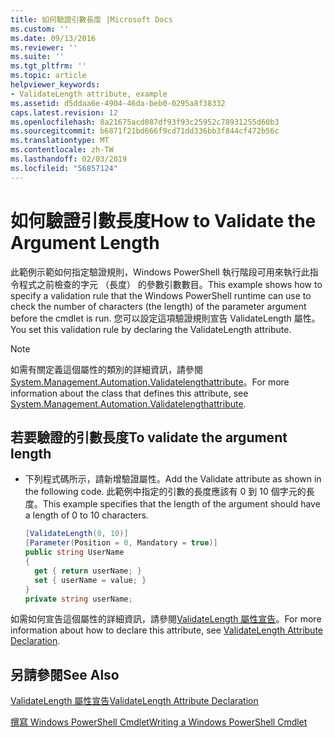```yaml
---
title: 如何驗證引數長度 |Microsoft Docs
ms.custom: ''
ms.date: 09/13/2016
ms.reviewer: ''
ms.suite: ''
ms.tgt_pltfrm: ''
ms.topic: article
helpviewer_keywords:
- ValidateLength attribute, example
ms.assetid: d5ddaa6e-4904-46da-beb0-0295a8f38332
caps.latest.revision: 12
ms.openlocfilehash: 8a21675acd087df93f93c25952c78931255d60b3
ms.sourcegitcommit: b6871f21bd666f9cd71dd336bb3f844cf472b56c
ms.translationtype: MT
ms.contentlocale: zh-TW
ms.lasthandoff: 02/03/2019
ms.locfileid: "56857124"
---
```

# <a name="how-to-validate-the-argument-length"></a><span data-ttu-id="d4c6e-102">如何驗證引數長度</span><span class="sxs-lookup"><span data-stu-id="d4c6e-102">How to Validate the Argument Length</span></span>

<span data-ttu-id="d4c6e-103">此範例示範如何指定驗證規則，Windows PowerShell 執行階段可用來執行此指令程式之前檢查的字元 （長度） 的參數引數數目。</span><span class="sxs-lookup"><span data-stu-id="d4c6e-103">This example shows how to specify a validation rule that the Windows PowerShell runtime can use to check the number of characters (the length) of the parameter argument before the cmdlet is run.</span></span> <span data-ttu-id="d4c6e-104">您可以設定這項驗證規則宣告 ValidateLength 屬性。</span><span class="sxs-lookup"><span data-stu-id="d4c6e-104">You set this validation rule by declaring the ValidateLength attribute.</span></span>

> [!NOTE]
> <span data-ttu-id="d4c6e-105">如需有關定義這個屬性的類別的詳細資訊，請參閱[System.Management.Automation.Validatelengthattribute](/dotnet/api/System.Management.Automation.ValidateLengthAttribute)。</span><span class="sxs-lookup"><span data-stu-id="d4c6e-105">For more information about the class that defines this attribute, see [System.Management.Automation.Validatelengthattribute](/dotnet/api/System.Management.Automation.ValidateLengthAttribute).</span></span>

## <a name="to-validate-the-argument-length"></a><span data-ttu-id="d4c6e-106">若要驗證的引數長度</span><span class="sxs-lookup"><span data-stu-id="d4c6e-106">To validate the argument length</span></span>

- <span data-ttu-id="d4c6e-107">下列程式碼所示，請新增驗證屬性。</span><span class="sxs-lookup"><span data-stu-id="d4c6e-107">Add the Validate attribute as shown in the following code.</span></span> <span data-ttu-id="d4c6e-108">此範例中指定的引數的長度應該有 0 到 10 個字元的長度。</span><span class="sxs-lookup"><span data-stu-id="d4c6e-108">This example specifies that the length of the argument should have a length of 0 to 10 characters.</span></span>

    ```csharp
    [ValidateLength(0, 10)]
    [Parameter(Position = 0, Mandatory = true)]
    public string UserName
    {
      get { return userName; }
      set { userName = value; }
    }
    private string userName;
    ```

<span data-ttu-id="d4c6e-109">如需如何宣告這個屬性的詳細資訊，請參閱[ValidateLength 屬性宣告](./validatelength-attribute-declaration.md)。</span><span class="sxs-lookup"><span data-stu-id="d4c6e-109">For more information about how to declare this attribute, see [ValidateLength Attribute Declaration](./validatelength-attribute-declaration.md).</span></span>

## <a name="see-also"></a><span data-ttu-id="d4c6e-110">另請參閱</span><span class="sxs-lookup"><span data-stu-id="d4c6e-110">See Also</span></span>

[<span data-ttu-id="d4c6e-111">ValidateLength 屬性宣告</span><span class="sxs-lookup"><span data-stu-id="d4c6e-111">ValidateLength Attribute Declaration</span></span>](./validatelength-attribute-declaration.md)

[<span data-ttu-id="d4c6e-112">撰寫 Windows PowerShell Cmdlet</span><span class="sxs-lookup"><span data-stu-id="d4c6e-112">Writing a Windows PowerShell Cmdlet</span></span>](./writing-a-windows-powershell-cmdlet.md)
